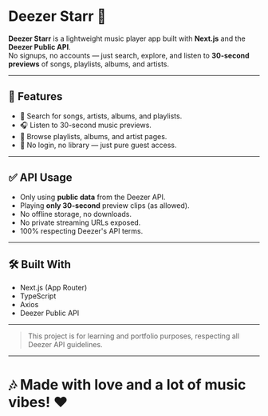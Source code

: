 # Deezer Starr 🎵

**Deezer Starr** is a lightweight music player app built with **Next.js** and the **Deezer Public API**.  
No signups, no accounts — just search, explore, and listen to **30-second previews** of songs, playlists, albums, and artists.

---

## 🚀 Features

- 🔎 Search for songs, artists, albums, and playlists.
- 🎧 Listen to 30-second music previews.
- 🎵 Browse playlists, albums, and artist pages.
- 🧹 No login, no library — just pure guest access.

---

## ✅ API Usage

- Only using **public data** from the Deezer API.
- Playing **only 30-second** preview clips (as allowed).
- No offline storage, no downloads.
- No private streaming URLs exposed.
- 100% respecting Deezer's API terms.

---

## 🛠️ Built With

- Next.js (App Router)
- TypeScript
- Axios
- Deezer Public API

---

> This project is for learning and portfolio purposes, respecting all Deezer API guidelines.

---

# 🎶 Made with love and a lot of music vibes! ❤️
